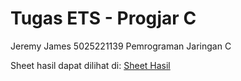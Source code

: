 ﻿# Tugas ETS - Progjar C
Jeremy James
5025221139
Pemrograman Jaringan C

Sheet hasil dapat dilihat di: [Sheet Hasil](https://docs.google.com/spreadsheets/d/1iTQZbzDHZCtgzbpX6ROWuYXoEscsJ3Ojbsq705tdZow/edit?usp=sharing)
